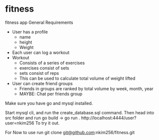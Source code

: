# fitness
fitness app
General Requirements
- User has a profile 
	- name
	- height
	- Weight
- Each user can log a workout
- Workout
	- Consists of a series of exercises
	- exercises consist of sets
	- sets consist of reps
	- This can be used to calculate total volume of weight lifted 
- User can create friend groups
	- Friends in groups are ranked by total volume by week, month, year
	- MAYBE: Chat per friends group

Make sure you have go and mysql installed.

Start mysql cli, and run the create_database.sql command.
Then head into src folder and run go build -> go run .
http://localhost:4444/user?user=nkim256
To try it out.

 For Now to use run git clone git@github.com:nkim256/fitness.git
